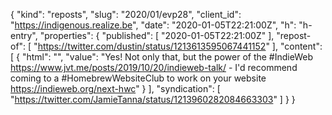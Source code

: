 {
  "kind": "reposts",
  "slug": "2020/01/evp28",
  "client_id": "https://indigenous.realize.be",
  "date": "2020-01-05T22:21:00Z",
  "h": "h-entry",
  "properties": {
    "published": [
      "2020-01-05T22:21:00Z"
    ],
    "repost-of": [
      "https://twitter.com/dustin/status/1213613595067441152"
    ],
    "content": [
      {
        "html": "",
        "value": "Yes! Not only that, but the power of the #IndieWeb https://www.jvt.me/posts/2019/10/20/indieweb-talk/ - I'd recommend coming to a #HomebrewWebsiteClub to work on your website https://indieweb.org/next-hwc"
      }
    ],
    "syndication": [
      "https://twitter.com/JamieTanna/status/1213960282084663303"
    ]
  }
}
